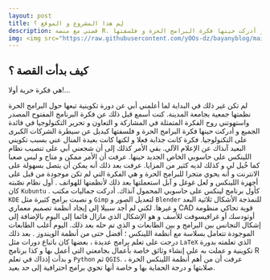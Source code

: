 ```yaml
---
layout: post
title: لِم هذا المشروع و الموقع ؟
description: قصتي مع منصة R. ي فكرة حرية أولا!... م تكن غير ذلك في البداية لما أعلمني أبي عن دورة تكوينية تبعها حول البرامج الحرة نظمتها جمعية بجامعة المدينة. كنت أسمع قبل ذلك عن فكرة البرنامج المفتوح المصدر واستهوتني روح الفكرة المتمثلة في المشاركة و التعاون و تحرير التكنولوجيا في فائدة الجميع و أدركت حينها فكرة البرامج الحرة و فلسفتها .........
img: <img src="https://raw.githubusercontent.com/yOOs-dz/bayanyblog/main/images/logo_Rtips.png" width='200' height= auto/>
---
```


## كيف بدأت القصة ؟ 

هي فكرة حرية أولا!...

لم تكن غير ذلك في البداية لما أعلمني أبي عن دورة تكوينية تبعها حول البرامج الحرة نظمتها جمعية بجامعة المدينة. كنت أسمع قبل ذلك عن فكرة البرنامج المفتوح المصدر واستهوتني روح الفكرة المتمثلة في المشاركة و التعاون و تحرير التكنولوجيا في فائدة الجميع و أدركت حينها فكرة البرامج الحرة و فلسفتها كبديل عن سيطرة الشركات الكبرى على التكنولوجيا. فكرة كانت جذابة فعلا و لكنها كانت بعيدة المنال عني بسبب تكويني البعيد آنذاك عن الإعلام الآلي. بقي الأمر كذلك إلى أن شجعني أبي على تنصيب نظام اللينكس على حاسوبي الخاص الجديد حينها. عرفت أن الأمر ممكن و متاح و ليس صعبا كما خُيل لي و كذلك لديه كثير من المزايا. عرفت بعد ذلك أنه يمكن أن يتصل بسهولة على الانترنت و أنه يحوي متجرا للبرامج الحرة و هي الفكرة التي لم تكن موجودة من قبل على أجهزة اللينكس و لعل غوغل و آبل استعملتها بعد ذلك لأنظمتها للهواتف . أول نظام نصّبته كان ``` Kubuntu ``` . كأول برنامج لينكس على حاسوبي المحمول آنذاك. أدركت جماليات مكتب ``` KDE ```  و نصبت برامج كثيرة مثل ```Gimp``` لتعديل الصور و ```Blender``` للنمذجة الأشكال ثلاثية البعد و غيرها. لكني لم أجد سبيلا إلى إيجاد أنظمة تصميم معماري CAD قوية تحاكي منظومة أوتودسك أو غرافيسوفت للأسف و هو الإشكال الذي مازال قائما إلى اليوم بالإضافة إلى إشكال التجانس بين البرامج و بين الطابعات و الذي تم حله بعد ذلك. اليوم أغلب الطابعات الموجودة تتعامل بسلاسة مع أنظمة اللينكس ؛ أفضل حتى من أنظمة الويندوز . بعد ذلك درجت على تعلم برامج عديدة ، بعضها كان باتباع دورات مثل ```LaTeX``` الذي تعلمته بدورة تكوينية و عملت به على إنشاء وثائق خاصة بأعمال بجامعتي التي أعمل بها و كذا برنامج R و بدأت إذذاك في تعلم  ```Python``` ثم ```QGIS```. عرفت أن من أهم أنظمة اللينكس الحرة ، صلابتها و درجة الحماية بها و خاصة أنها تحوي برامج احترافية إلى حد بعيد.


